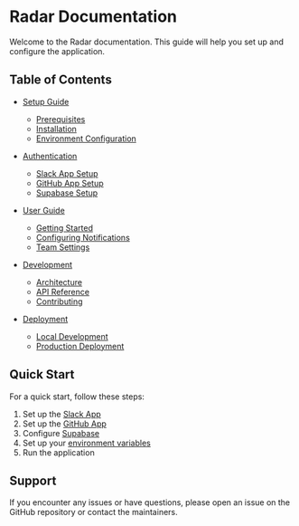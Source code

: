 # Radar Documentation

Welcome to the Radar documentation. This guide will help you set up and configure the application.

## Table of Contents

- [Setup Guide](./setup.md)
  - [Prerequisites](./setup.md#prerequisites)
  - [Installation](./setup.md#installation)
  - [Environment Configuration](./setup.md#environment-configuration)

- [Authentication](./authentication.md)
  - [Slack App Setup](./slack_setup.md)
  - [GitHub App Setup](./github_setup.md)
  - [Supabase Setup](./supabase_setup.md)

- [User Guide](./user_guide.md)
  - [Getting Started](./user_guide.md#getting-started)
  - [Configuring Notifications](./user_guide.md#configuring-notifications)
  - [Team Settings](./user_guide.md#team-settings)

- [Development](./development.md)
  - [Architecture](./development.md#architecture)
  - [API Reference](./development.md#api-reference)
  - [Contributing](./development.md#contributing)

- [Deployment](./deployment.md)
  - [Local Development](./deployment.md#local-development)
  - [Production Deployment](./deployment.md#production-deployment)

## Quick Start

For a quick start, follow these steps:

1. Set up the [Slack App](./slack_setup.md)
2. Set up the [GitHub App](./github_setup.md)
3. Configure [Supabase](./supabase_setup.md)
4. Set up your [environment variables](./setup.md#environment-configuration)
5. Run the application

## Support

If you encounter any issues or have questions, please open an issue on the GitHub repository or contact the maintainers.
